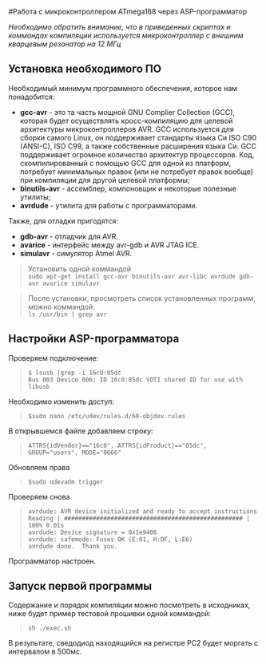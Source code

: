 #Работа с микроконтроллером ATmega168 через ASP-программатор

*Необходимо обратить внимание, что в приведенных скриптах
и коммандах компиляции используется микроконтроллер с внешним кварцевым резонатор на 12 МГц*

## Установка необходимого ПО
Необходимый минимум программного обеспечения, которое нам понадобится:
* **gcc-avr** - это та часть мощной GNU Complier Collection (GCC), которая будет осуществлять кросс-компиляцию для целевой архитектуры микроконтроллеров AVR. GCC используется для сборки самого Linux, он поддерживает стандарты языка Си ISO C90 (ANSI-C), ISO C99, а также собственные расширения языка Си. GCC поддерживает огромное количество архитектур процессоров. Код, скомпилированный с помощью GCC для одной из платформ, потребует минимальных правок (или не потребует правок вообще) при компиляции для другой целевой платформы;
* **binutils-avr** - ассемблер, компоновщик и некоторые полезные утилиты;
* **avrdude** - утилита для работы с программаторами.

Также, для отладки пригодятся:
* **gdb-avr** - отладчик для AVR.
* **avarice** - интерфейс между avr-gdb и AVR JTAG ICE.
* **simulavr** - симулятор Atmel AVR.

> Установить одной коммандой <br/>
` sudo apt-get install gcc-avr binutils-avr avr-libc avrdude gdb-avr avarice simulavr `<br/>

> После установки, просмотреть список установленных программ, можно коммандой:<br/>
` ls /usr/bin | grep avr `

## Настройки ASP-программатора
Проверяем подключение:
> `$ lsusb |grep -i 16c0:05dc`<br/>
`Bus 003 Device 006: ID 16c0:05dc VOTI shared ID for use with libusb`

Необходимо изменить доступ:
> `$sudo nano /etc/udev/rules.d/60-objdev.rules`

В открывшемся файле добавляем строку:
> ` ATTRS{idVendor}=="16c0", ATTRS{idProduct}=="05dc", GROUP="users", MODE="0666" `

Обновляем права
> `$sudo udevadm trigger`

Проверяем снова

> `avrdude: AVR device initialized and ready to accept instructions`<br/>
`Reading | ################################################## | 100% 0.01s`<br/>
`avrdude: Device signature = 0x1e9406`<br/>
`avrdude: safemode: Fuses OK (E:01, H:DF, L:E6)`<br/>
`avrdude done.  Thank you.`<br/>

Программатор настроен.

## Запуск первой программы

Содержание и порядок компиляции можно посмотреть в исходниках,
ниже будет пример тестовой прошивки одной коммандой:

> `sh ./exec.sh`

В результате, сведодиод находящийся на регистре PC2 будет моргать с интервалом в 500мс.